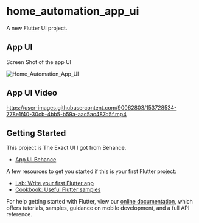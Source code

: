 # home_automation_app_ui

A new Flutter UI project.

## App UI 
Screen Shot of the app UI


![Home_Automation_App_UI](https://user-images.githubusercontent.com/90062803/153727112-8a379917-0aa8-4d6e-95e1-0e3adbbddaec.png)


## App UI Video

https://user-images.githubusercontent.com/90062803/153728534-778e1f40-30cb-4bb5-b59a-aac5ac487d5f.mp4

## Getting Started

This project is The Exact UI I got from Behance.

- [App UI Behance](https://www.behance.net/gallery/124433659/Home-automation-app-ui/)






A few resources to get you started if this is your first Flutter project:

- [Lab: Write your first Flutter app](https://flutter.dev/docs/get-started/codelab)
- [Cookbook: Useful Flutter samples](https://flutter.dev/docs/cookbook)

For help getting started with Flutter, view our
[online documentation](https://flutter.dev/docs), which offers tutorials,
samples, guidance on mobile development, and a full API reference.
